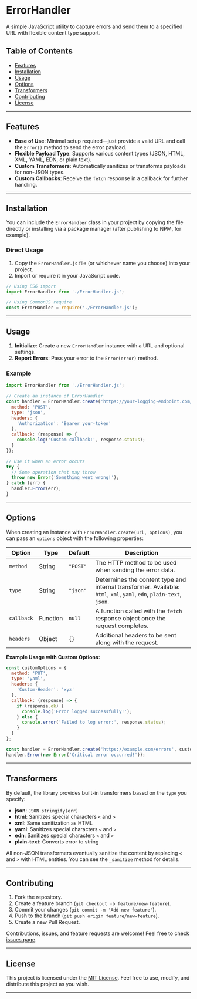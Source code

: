 # ErrorHandler

A simple JavaScript utility to capture errors and send them to a specified URL with flexible content type support. 

## Table of Contents

- [Features](#features)
- [Installation](#installation)
- [Usage](#usage)
- [Options](#options)
- [Transformers](#transformers)
- [Contributing](#contributing)
- [License](#license)

---

## Features

- **Ease of Use**: Minimal setup required—just provide a valid URL and call the `Error()` method to send the error payload.
- **Flexible Payload Type**: Supports various content types (JSON, HTML, XML, YAML, EDN, or plain text). 
- **Custom Transformers**: Automatically sanitizes or transforms payloads for non-JSON types.
- **Custom Callbacks**: Receive the `fetch` response in a callback for further handling.

---

## Installation

You can include the `ErrorHandler` class in your project by copying the file directly or installing via a package manager (after publishing to NPM, for example).

### Direct Usage

1. Copy the `ErrorHandler.js` file (or whichever name you choose) into your project.
2. Import or require it in your JavaScript code.

```js
// Using ES6 import
import ErrorHandler from './ErrorHandler.js';
```

```js
// Using CommonJS require
const ErrorHandler = require('./ErrorHandler.js');
```

---

## Usage

1. **Initialize**: Create a new `ErrorHandler` instance with a URL and optional settings.
2. **Report Errors**: Pass your error to the `Error(error)` method.

### Example

```js
import ErrorHandler from './ErrorHandler.js';

// Create an instance of ErrorHandler
const handler = ErrorHandler.create('https://your-logging-endpoint.com/api/logs', {
  method: 'POST',
  type: 'json',
  headers: {
    'Authorization': 'Bearer your-token'
  },
  callback: (response) => {
    console.log('Custom callback:', response.status);
  }
});

// Use it when an error occurs
try {
  // Some operation that may throw
  throw new Error('Something went wrong!');
} catch (err) {
  handler.Error(err);
}
```

---

## Options

When creating an instance with `ErrorHandler.create(url, options)`, you can pass an `options` object with the following properties:

| Option     | Type     | Default            | Description                                                                           |
|------------|----------|--------------------|---------------------------------------------------------------------------------------|
| `method`   | String   | `"POST"`           | The HTTP method to be used when sending the error data.                               |
| `type`     | String   | `"json"`           | Determines the content type and internal transformer. Available: `html`, `xml`, `yaml`, `edn`, `plain-text`, `json`. |
| `callback` | Function | `null`             | A function called with the `fetch` response object once the request completes.        |
| `headers`  | Object   | `{}`               | Additional headers to be sent along with the request.                                 |

**Example Usage with Custom Options:**

```js
const customOptions = {
  method: 'PUT',
  type: 'yaml',
  headers: {
    'Custom-Header': 'xyz'
  },
  callback: (response) => {
    if (response.ok) {
      console.log('Error logged successfully!');
    } else {
      console.error('Failed to log error:', response.status);
    }
  }
};

const handler = ErrorHandler.create('https://example.com/errors', customOptions);
handler.Error(new Error('Critical error occurred!'));
```

---

## Transformers

By default, the library provides built-in transformers based on the `type` you specify:

- **json**: `JSON.stringify(err)`
- **html**: Sanitizes special characters `<` and `>`
- **xml**: Same sanitization as HTML
- **yaml**: Sanitizes special characters `<` and `>`
- **edn**: Sanitizes special characters `<` and `>`
- **plain-text**: Converts error to string

All non-JSON transformers eventually sanitize the content by replacing `<` and `>` with HTML entities. You can see the `_sanitize` method for details.

---

## Contributing

1. Fork the repository.
2. Create a feature branch (`git checkout -b feature/new-feature`).
3. Commit your changes (`git commit -m 'Add new feature'`).
4. Push to the branch (`git push origin feature/new-feature`).
5. Create a new Pull Request.

Contributions, issues, and feature requests are welcome! Feel free to check [issues page](../../issues).

---

## License

This project is licensed under the [MIT License](LICENSE). Feel free to use, modify, and distribute this project as you wish.

---
